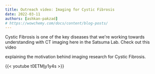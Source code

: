 ```yaml
---
title: Outreach video: Imaging for Cystic Fibrosis
date: 2022-03-11
authors: [ashkan-pakzad]
# https://wowchemy.com/docs/content/blog-posts/
---
```


Cystic Fibrosis is one of the key diseases that we're working towards understanding with CT imaging here in the Satsuma Lab. Check out this video

<!--more-->

explaining the motivation behind imaging research for Cystic Fibrosis.

{{< youtube t0ETMjy1y4s >}}
